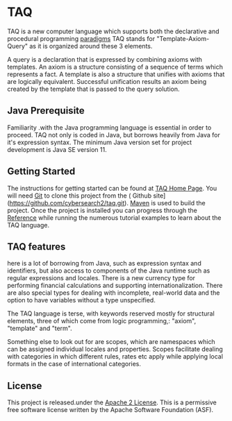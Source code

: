 # TAQ

TAQ is a new computer language which supports both the declarative and procedural programming
[paradigms](https://www.freecodecamp.org/news/an-introduction-to-programming-paradigms/)
TAQ stands for "Template-Axiom-Query" as it is organized around these 3 elements. 

A query is a declaration that is expressed by combining axioms with templates. An axiom is a structure 
consisting of a sequence of terms which represents a fact. A template is also a structure that unifies 
with axioms that are logically equivalent. Successful unification results an axiom being created by 
the template that is passed to the query solution.

## Java Prerequisite

Familiarity .with the Java programming language is essential in order to proceed. TAQ not only is coded in Java, but borrows heavily
from Java for it's expression syntax. The minimum Java version set for project development is Java SE version 11.


## Getting Started


The instructions for getting started can be found at [TAQ Home Page](https://cybersearch2.com.au/logic/introduction.html).
You will need [Git](https://git-scm.com/book/en/v2/Getting-Started-Installing-Git) to clone this project from the (
Github site](https://github.com/cybersearch2/taq.git). [Maven](https://maven.apache.org/download.cgi) is used to build the project.
Once the project is installed you can progress through the [Reference](https://cybersearch2.com.au/logic/reference.html) while 
running the numerous tutorial examples to learn about the TAQ language.

## TAQ features


here is a lot of borrowing from Java, such as expression syntax and identifiers, but also access to 
components of the Java runtime such as regular expressions and locales. There is a new currency type 
for performing financial calculations and supporting internationalization. There are also special types for
dealing with incomplete, real-world data and the option to have variables without a type unspecified.

The TAQ language is terse, with keywords reserved mostly for structural elements, three of which come from
logic programming,: "axiom", "template" and "term".

Something else to look out for are scopes, which are namespaces which can be assigned individual locales and
properties. Scopes facilitate dealing with categories in which different rules, rates etc apply while
applying local formats in the case of international categories. 

## License

This project is released.under the [Apache 2 License](https://www.apache.org/licenses/LICENSE-2.0").
This is a permissive free software license written by the Apache Software Foundation (ASF). 



